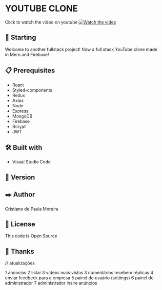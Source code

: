 # YOUTUBE CLONE

Click to watch the video on youtube 
[![Watch the video](https://user-images.githubusercontent.com/91747232/183116258-0f7edb00-9174-4fd6-b2d7-64a003d2dd84.jpg)]()

## 🚀 Starting

Welcome to another fullstack project! Now a full stack YouTube clone made in Mern and Firebase!

## 📋 Prerequisites

* React
* Styled-components
* Redux
* Axios
* Node
* Express
* MongoDB
* Firebase
* Bcrypt
* JWT

## 🛠️ Built with

* Visual Studio Code

## 📌 Version


## ✒️ Author

Cristiano de Paula Moreira

## 📄 License

This code is Open Source

## 🎁 Thanks



// atualizações

1 anúncios
2 listar 3 videos mais vistos
3 comentários recebem réplicas
4 enviar feedbeck para a empresa
5 painel de usuário (settings)
6 painel de administrador
7 administrador insire anúncios 